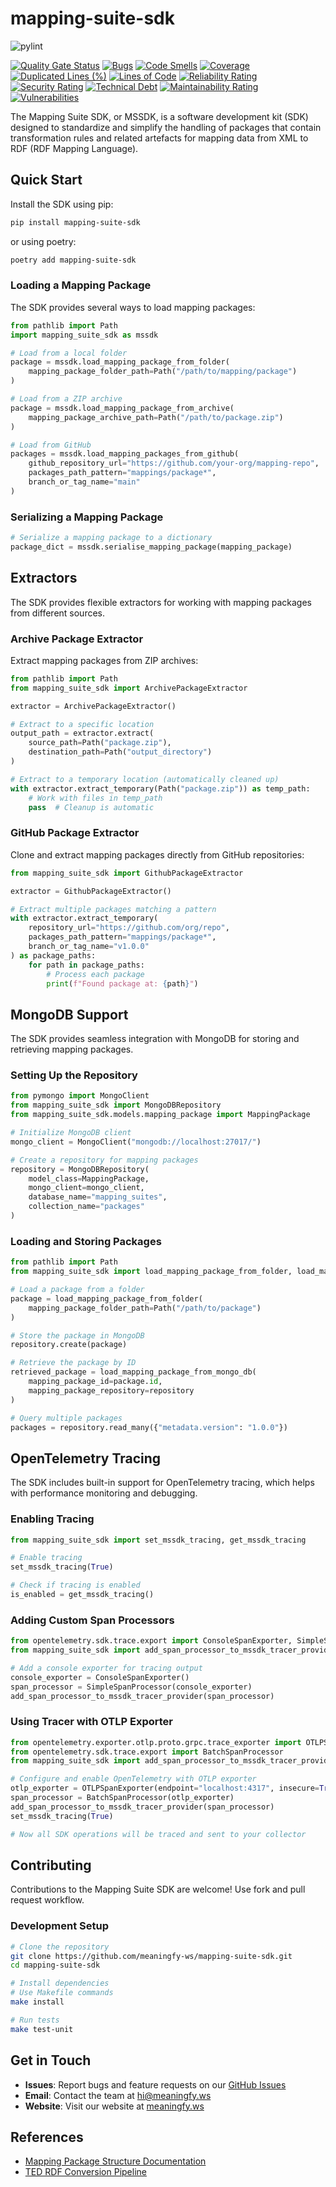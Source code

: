 # mapping-suite-sdk

![pylint](https://img.shields.io/badge/PyLint-8.62-yellow?logo=python&logoColor=white)

[![Quality Gate Status](https://sonarcloud.io/api/project_badges/measure?project=meaningfy-ws_mapping-suite-sdk&metric=alert_status)](https://sonarcloud.io/summary/new_code?id=meaningfy-ws_mapping-suite-sdk)
[![Bugs](https://sonarcloud.io/api/project_badges/measure?project=meaningfy-ws_mapping-suite-sdk&metric=bugs)](https://sonarcloud.io/summary/new_code?id=meaningfy-ws_mapping-suite-sdk)
[![Code Smells](https://sonarcloud.io/api/project_badges/measure?project=meaningfy-ws_mapping-suite-sdk&metric=code_smells)](https://sonarcloud.io/summary/new_code?id=meaningfy-ws_mapping-suite-sdk)
[![Coverage](https://sonarcloud.io/api/project_badges/measure?project=meaningfy-ws_mapping-suite-sdk&metric=coverage)](https://sonarcloud.io/summary/new_code?id=meaningfy-ws_mapping-suite-sdk)
[![Duplicated Lines (%)](https://sonarcloud.io/api/project_badges/measure?project=meaningfy-ws_mapping-suite-sdk&metric=duplicated_lines_density)](https://sonarcloud.io/summary/new_code?id=meaningfy-ws_mapping-suite-sdk)
[![Lines of Code](https://sonarcloud.io/api/project_badges/measure?project=meaningfy-ws_mapping-suite-sdk&metric=ncloc)](https://sonarcloud.io/summary/new_code?id=meaningfy-ws_mapping-suite-sdk)
[![Reliability Rating](https://sonarcloud.io/api/project_badges/measure?project=meaningfy-ws_mapping-suite-sdk&metric=reliability_rating)](https://sonarcloud.io/summary/new_code?id=meaningfy-ws_mapping-suite-sdk)
[![Security Rating](https://sonarcloud.io/api/project_badges/measure?project=meaningfy-ws_mapping-suite-sdk&metric=security_rating)](https://sonarcloud.io/summary/new_code?id=meaningfy-ws_mapping-suite-sdk)
[![Technical Debt](https://sonarcloud.io/api/project_badges/measure?project=meaningfy-ws_mapping-suite-sdk&metric=sqale_index)](https://sonarcloud.io/summary/new_code?id=meaningfy-ws_mapping-suite-sdk)
[![Maintainability Rating](https://sonarcloud.io/api/project_badges/measure?project=meaningfy-ws_mapping-suite-sdk&metric=sqale_rating)](https://sonarcloud.io/summary/new_code?id=meaningfy-ws_mapping-suite-sdk)
[![Vulnerabilities](https://sonarcloud.io/api/project_badges/measure?project=meaningfy-ws_mapping-suite-sdk&metric=vulnerabilities)](https://sonarcloud.io/summary/new_code?id=meaningfy-ws_mapping-suite-sdk)

The Mapping Suite SDK, or MSSDK, is a software development kit (SDK) designed to standardize 
and simplify the handling of packages that contain transformation rules and related artefacts
for mapping data from XML to RDF (RDF Mapping Language).

## Quick Start

Install the SDK using pip:
```bash
pip install mapping-suite-sdk
```

or using poetry:
```bash
poetry add mapping-suite-sdk
```

### Loading a Mapping Package

The SDK provides several ways to load mapping packages:

```python
from pathlib import Path
import mapping_suite_sdk as mssdk 

# Load from a local folder
package = mssdk.load_mapping_package_from_folder(
    mapping_package_folder_path=Path("/path/to/mapping/package")
)

# Load from a ZIP archive
package = mssdk.load_mapping_package_from_archive(
    mapping_package_archive_path=Path("/path/to/package.zip")
)

# Load from GitHub
packages = mssdk.load_mapping_packages_from_github(
    github_repository_url="https://github.com/your-org/mapping-repo",
    packages_path_pattern="mappings/package*",
    branch_or_tag_name="main"
)
```

### Serializing a Mapping Package

```python
# Serialize a mapping package to a dictionary
package_dict = mssdk.serialise_mapping_package(mapping_package)
```

## Extractors

The SDK provides flexible extractors for working with mapping packages from different sources.

### Archive Package Extractor

Extract mapping packages from ZIP archives:

```python
from pathlib import Path
from mapping_suite_sdk import ArchivePackageExtractor

extractor = ArchivePackageExtractor()

# Extract to a specific location
output_path = extractor.extract(
    source_path=Path("package.zip"),
    destination_path=Path("output_directory")
)

# Extract to a temporary location (automatically cleaned up)
with extractor.extract_temporary(Path("package.zip")) as temp_path:
    # Work with files in temp_path
    pass  # Cleanup is automatic
```

### GitHub Package Extractor

Clone and extract mapping packages directly from GitHub repositories:

```python
from mapping_suite_sdk import GithubPackageExtractor

extractor = GithubPackageExtractor()

# Extract multiple packages matching a pattern
with extractor.extract_temporary(
    repository_url="https://github.com/org/repo",
    packages_path_pattern="mappings/package*",
    branch_or_tag_name="v1.0.0"
) as package_paths:
    for path in package_paths:
        # Process each package
        print(f"Found package at: {path}")
```

## MongoDB Support

The SDK provides seamless integration with MongoDB for storing and retrieving mapping packages.

### Setting Up the Repository

```python
from pymongo import MongoClient
from mapping_suite_sdk import MongoDBRepository
from mapping_suite_sdk.models.mapping_package import MappingPackage

# Initialize MongoDB client
mongo_client = MongoClient("mongodb://localhost:27017/")

# Create a repository for mapping packages
repository = MongoDBRepository(
    model_class=MappingPackage,
    mongo_client=mongo_client,
    database_name="mapping_suites",
    collection_name="packages"
)
```

### Loading and Storing Packages

```python
from pathlib import Path
from mapping_suite_sdk import load_mapping_package_from_folder, load_mapping_package_from_mongo_db

# Load a package from a folder
package = load_mapping_package_from_folder(
    mapping_package_folder_path=Path("/path/to/package")
)

# Store the package in MongoDB
repository.create(package)

# Retrieve the package by ID
retrieved_package = load_mapping_package_from_mongo_db(
    mapping_package_id=package.id,
    mapping_package_repository=repository
)

# Query multiple packages
packages = repository.read_many({"metadata.version": "1.0.0"})
```

## OpenTelemetry Tracing

The SDK includes built-in support for OpenTelemetry tracing, which helps with performance monitoring and debugging.

### Enabling Tracing

```python
from mapping_suite_sdk import set_mssdk_tracing, get_mssdk_tracing

# Enable tracing
set_mssdk_tracing(True)

# Check if tracing is enabled
is_enabled = get_mssdk_tracing()
```

### Adding Custom Span Processors

```python
from opentelemetry.sdk.trace.export import ConsoleSpanExporter, SimpleSpanProcessor
from mapping_suite_sdk import add_span_processor_to_mssdk_tracer_provider

# Add a console exporter for tracing output
console_exporter = ConsoleSpanExporter()
span_processor = SimpleSpanProcessor(console_exporter)
add_span_processor_to_mssdk_tracer_provider(span_processor)
```

### Using Tracer with OTLP Exporter

```python
from opentelemetry.exporter.otlp.proto.grpc.trace_exporter import OTLPSpanExporter
from opentelemetry.sdk.trace.export import BatchSpanProcessor
from mapping_suite_sdk import add_span_processor_to_mssdk_tracer_provider, set_mssdk_tracing

# Configure and enable OpenTelemetry with OTLP exporter
otlp_exporter = OTLPSpanExporter(endpoint="localhost:4317", insecure=True)
span_processor = BatchSpanProcessor(otlp_exporter)
add_span_processor_to_mssdk_tracer_provider(span_processor)
set_mssdk_tracing(True)

# Now all SDK operations will be traced and sent to your collector
```

## Contributing

Contributions to the Mapping Suite SDK are welcome! Use fork and pull request workflow.

### Development Setup

```bash
# Clone the repository
git clone https://github.com/meaningfy-ws/mapping-suite-sdk.git
cd mapping-suite-sdk

# Install dependencies
# Use Makefile commands
make install

# Run tests
make test-unit
```

## Get in Touch

- **Issues**: Report bugs and feature requests on our [GitHub Issues](https://github.com/meaningfy-ws/mapping-suite-sdk/issues)
- **Email**: Contact the team at [hi@meaningfy.ws](mailto:hi@meaningfy.ws)
- **Website**: Visit our website at [meaningfy.ws](https://meaningfy.ws)

## References

- [Mapping Package Structure Documentation](http://docs.ted.europa.eu/ODS/latest/mapping_eforms/package_structure.html#_the_eforms_metadata_json_file)
- [TED RDF Conversion Pipeline](https://github.com/OP-TED/ted-rdf-conversion-pipeline)